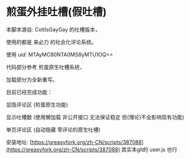 # 煎蛋外挂吐槽(假吐槽)

本脚本源自: ColtIsGayGay 的吐槽版本，

使用的都是 来必力 的社会化评论系统。

使用 uid: MTAyMC80NTA0MS8yMTU1OQ==

代码部分参考 煎蛋原生吐槽系统，

加载部分为全新重写。

目前已经完成功能：

显隐评论区 (煎蛋原生功能)

显示吐槽数 (使用懒加载 非公开接口 无法保证稳定 但(理论)不会影响现有功能)

单页评论区 (自动隐藏 零评论的原生吐槽)

安装地址: [https://greasyfork.org/zh-CN/scripts/387088](https://greasyfork.org/zh-CN/scripts/387088)
其实本git的 user.js 也行
